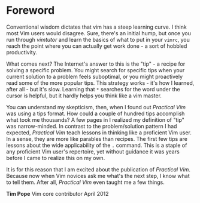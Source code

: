 Foreword
========

Conventional wisdom dictates that vim has a steep learning curve. I think most
Vim users would disagree. Sure, there's an initial hump, but once you run
through _vimtutor_ and learn the basics of what to put in your `vimrc`, you
reach the point where you can actually get work done - a sort of hobbled
productivity.

What comes next? The Internet's answer to this is the "tip" - a recipe for
solving a specific problem. You might search for specific tips when your
current solution to a problem feels suboptimal, or you might proactively read
some of the more popular tips. This strategy works -  it's how I learned, after
all - but it's slow. Learning that `*` searches for the word under the cursor
is helpful, but it hardly helps you think like a vim master.

You can understand my skepticism, then, when I found out _Practical Vim_ was
using a tips format. How could a couple of hundred tips accomplish what took me
thousands? A few pages in I realized my definition of "tip" was narrow-minded.
In contrast to the problem/solution pattern I had expected, _Practical Vim_
teach lessons in thinking like a proficient Vim user. In a sense, they are more
like parables than recipes. The first few tips are lessons about the wide
applicability of the `.` command. This is a staple of any proficient Vim user's
repertoire, yet without guidance it was years before I came to realize this on
my own.

It is for this reason that I am excited about the publication of _Practical
Vim_. Because now when Vim novices ask me what's the next step, I know what to
tell them. After all, _Practical Vim_ even taught me a few things.

**Tim Pope**
Vim core contributor
April 2012


